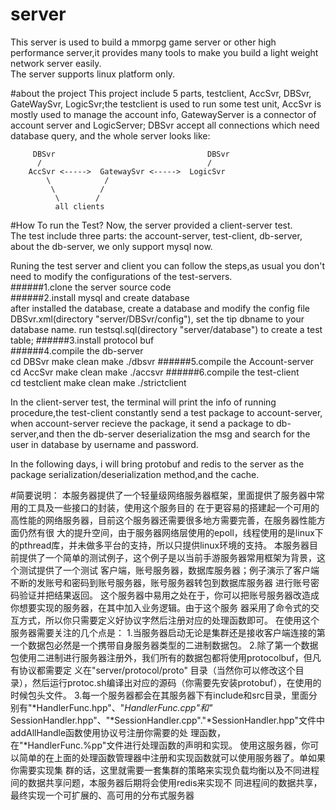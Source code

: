 # server
This server is used to build a mmorpg game server or other high performance server,it provides many tools to make you build a light weight network server easily. <br>
The server supports linux platform only. <br>

#about the project
This project include 5 parts, testclient, AccSvr, DBSvr, GateWaySvr, LogicSvr;the testclient is used to run some test unit, AccSvr is mostly used to manage the account
info, GatewayServer is a connector of account server and LogicServer; DBSvr accept all connections which need database query, and the whole server looks like:

		 DBSvr                                  DBSvr
		  /                                     /	
		AccSvr <----->  GatewaySvr <----->  LogicSvr
		    \            / 
		     \          /
		      \        /
		      all clients

#How To run the Test?
Now, the server provided a client-server test. <br>
The test include three parts: the account-server, test-client, db-server, about the db-server, we only support mysql now. <br>

Runing the test server and client you can follow the steps,as usual you don't need to modify the configurations of the test-servers. <br>
######1.clone the server source code <br>
######2.install mysql and  create database <br>
    after installed the database, create a database and modify the config file DBSvr.xml(directory "server/DBSvr/config"), set the tip dbname to your database name. 
    run testsql.sql(directory "server/database") to create a test table; 
######3.install protocol buf <br>
######4.compile the db-server <br>
    cd DBSvr 
    make clean 
    make 
    ./dbsvr 
######5.compile the Account-server <br>
    cd AccSvr 
    make clean 
    make 
    ./accsvr 
######6.compile the test-client <br>
    cd testclient 
    make clean 
    make 
    ./strictclient 

In the client-server test, the terminal will print the info of running procedure,the test-client constantly
send a test package to account-server, when account-server recieve the package, it send a package to db-server,and then the db-server deserialization the msg and search for the user in database by username and password. <br>

In the following days, i will bring protobuf and redis to the server as the package 
serialization/deserialization method,and the cache. <br>

#简要说明：
		本服务器提供了一个轻量级网络服务器框架，里面提供了服务器中常用的工具及一些接口的封装，使用这个服务目的
	在于更容易的搭建起一个可用的高性能的网络服务器，目前这个服务器还需要很多地方需要完善，在服务器性能方面仍然有很
	大的提升空间，由于服务器网络层使用的epoll，线程使用的是linux下的pthread库，并未做多平台的支持，所以只提供linux环境的支持。 
		本服务器目前提供了一个简单的测试例子，这个例子是以当前手游服务器常用框架为背景，这个测试提供了一个测试
	客户端，账号服务器，数据库服务器；例子演示了客户端不断的发账号和密码到账号服务器，账号服务器转包到数据库服务器
	进行账号密码验证并把结果返回。 
		这个服务器中易用之处在于，你可以把账号服务器改造成你想要实现的服务器，在其中加入业务逻辑。由于这个服务
	器采用了命令式的交互方式，所以你只需要定义好协议字然后注册对应的处理函数即可。
		在使用这个服务器需要关注的几个点是： 
		1.当服务器启动无论是集群还是接收客户端连接的第一个数据包必然是一个携带自身服务器类型的二进制数据包。
		2.除了第一个数据包使用二进制进行服务器注册外，我们所有的数据包都将使用protocolbuf，但凡有协议都需要定
	义在"server/protocol/proto" 
	目录（当然你可以修改这个目录），然后运行protoc.sh编译出对应的源码（你需要先安装protobuf），在使用的时候包头文件。 
		3.每一个服务器都会在其服务器下有include和src目录，里面分别有"*HandlerFunc.hpp"、"*HandlerFunc.cpp"和"*
	SessionHandler.hpp"、"*SessionHandler.cpp"."*SessionHandler.hpp"文件中addAllHandle函数使用协议号注册你需要的处
	理函数，在"*HandlerFunc.%pp"文件进行处理函数的声明和实现。 
		使用这服务器，你可以简单的在上面的处理函数管理器中注册和实现函数就可以使用服务器了。单如果你需要实现集
	群的话，这里就需要一套集群的策略来实现负载均衡以及不同进程间的数据共享问题，本服务器后期将会使用redis来实现不
	同进程间的数据共享，最终实现一个可扩展的、高可用的分布式服务器 
    
    


